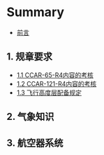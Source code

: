 # Summary

* [前言](README.md)​

## 1. 规章要求

* [1.1 CCAR-65-R4内容的考核](1-gui-zhang-yao-qiu/11-dui-shen-qing-ren-jin-xing-ccar-65r4-nei-rong-de-kao-he.md)
* [1.2 CCAR-121-R4内容的考核](1-gui-zhang-yao-qiu/12-dui-shen-qing-ren-jin-xing-ccar-121-r4-nei-rong-de-kao-he.md)
* [1.3 飞行高度层配备规定](13-fei-xing-gao-du-ceng-pei-bei-gui-ding.md)

## 2. 气象知识

## 3. 航空器系统



